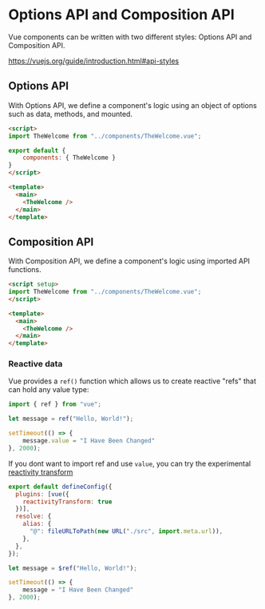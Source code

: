 # Options API and Composition API

Vue components can be written with two different styles: Options API and Composition API.

https://vuejs.org/guide/introduction.html#api-styles

## Options API

With Options API, we define a component's logic using an object of options such as data, methods, and mounted.

```html
<script>
import TheWelcome from "../components/TheWelcome.vue";

export default {
    components: { TheWelcome }
}
</script>

<template>
  <main>
    <TheWelcome />
  </main>
</template>
```

## Composition API

With Composition API, we define a component's logic using imported API functions.

```html
<script setup>
import TheWelcome from "../components/TheWelcome.vue";
</script>

<template>
  <main>
    <TheWelcome />
  </main>
</template>
```

### Reactive data

Vue provides a `ref()` function which allows us to create reactive "refs" that can hold any value type:

```js
import { ref } from "vue";

let message = ref("Hello, World!");

setTimeout(() => {
    message.value = "I Have Been Changed"
}, 2000);
```

If you dont want to import ref and use `value`, you can try the  experimental [reactivity transform](https://vuejs.org/guide/essentials/reactivity-fundamentals.html#reactivity-transform)

```js
export default defineConfig({
  plugins: [vue({
    reactivityTransform: true
  })],
  resolve: {
    alias: {
      "@": fileURLToPath(new URL("./src", import.meta.url)),
    },
  },
});
```

```js
let message = $ref("Hello, World!");

setTimeout(() => {
    message = "I Have Been Changed"
}, 2000);
```
